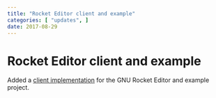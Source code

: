```yaml
---
title: "Rocket Editor client and example"
categories: [ "updates", ]
date: 2017-08-29
---
```


# Rocket Editor client and example

Added a [client implementation] for the GNU Rocket Editor and example project.

[client implementation]: https://make-a-demo-tool-in-rust.github.io/2-0-lets-try-0-5-to-1-5.html
